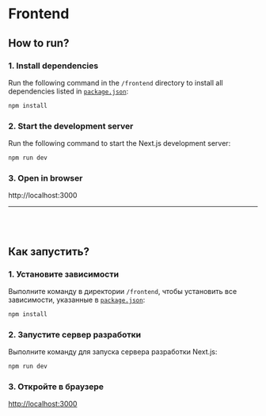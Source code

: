 # Frontend  

## How to run?  

### 1. Install dependencies  
Run the following command in the `/frontend` directory to install all dependencies listed in [`package.json`](/frontend/package.json):  
```bash  
npm install  
```
### 2. Start the development server
Run the following command to start the Next.js development server:
```bash
npm run dev
```
### 3. Open in browser 
http://localhost:3000

---
<br>
<br>

## Как запустить?

### 1. Установите зависимости  
Выполните команду в директории `/frontend`, чтобы установить все зависимости, указанные в [`package.json`](/frontend/package.json):  
```bash  
npm install  
```  

### 2. Запустите сервер разработки  
Выполните команду для запуска сервера разработки Next.js:  
```bash  
npm run dev  
```  

### 3. Откройте в браузере  
[http://localhost:3000](http://localhost:3000)